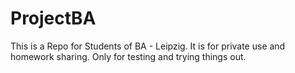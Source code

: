 # ProjectBA
This is a Repo for Students of BA - Leipzig. 
It is for private use and homework sharing. Only for testing and trying things out. 
